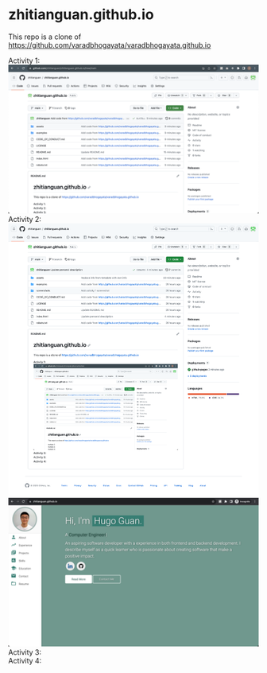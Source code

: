 # zhitianguan.github.io

This repo is a clone of
https://github.com/varadbhogayata/varadbhogayata.github.io

Activity 1: <br/>
![Activity 1 Screenshot](screenshots/Activity1_screenshot.png)
Activity 2: <br/>
![Activity 2 Screenshot 1](screenshots/Activity2_github.png)
![Activity 2 Screenshot 2](screenshots/Activity2_deployed_site.png)
Activity 3: <br/>
Activity 4: <br/>
